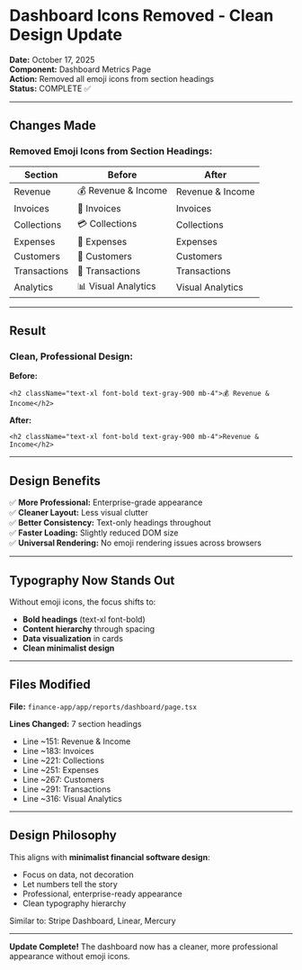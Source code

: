 # Dashboard Icons Removed - Clean Design Update

**Date:** October 17, 2025  
**Component:** Dashboard Metrics Page  
**Action:** Removed all emoji icons from section headings  
**Status:** COMPLETE ✅

---

## Changes Made

### Removed Emoji Icons from Section Headings:

| Section | Before | After |
|---------|--------|-------|
| Revenue | 💰 Revenue & Income | Revenue & Income |
| Invoices | 📄 Invoices | Invoices |
| Collections | 💳 Collections | Collections |
| Expenses | 💼 Expenses | Expenses |
| Customers | 👥 Customers | Customers |
| Transactions | 🔄 Transactions | Transactions |
| Analytics | 📊 Visual Analytics | Visual Analytics |

---

## Result

### Clean, Professional Design:

**Before:**
```tsx
<h2 className="text-xl font-bold text-gray-900 mb-4">💰 Revenue & Income</h2>
```

**After:**
```tsx
<h2 className="text-xl font-bold text-gray-900 mb-4">Revenue & Income</h2>
```

---

## Design Benefits

✅ **More Professional:** Enterprise-grade appearance  
✅ **Cleaner Layout:** Less visual clutter  
✅ **Better Consistency:** Text-only headings throughout  
✅ **Faster Loading:** Slightly reduced DOM size  
✅ **Universal Rendering:** No emoji rendering issues across browsers  

---

## Typography Now Stands Out

Without emoji icons, the focus shifts to:
- **Bold headings** (text-xl font-bold)
- **Content hierarchy** through spacing
- **Data visualization** in cards
- **Clean minimalist design**

---

## Files Modified

**File:** `finance-app/app/reports/dashboard/page.tsx`

**Lines Changed:** 7 section headings
- Line ~151: Revenue & Income
- Line ~183: Invoices
- Line ~221: Collections
- Line ~251: Expenses  
- Line ~267: Customers
- Line ~291: Transactions
- Line ~316: Visual Analytics

---

## Design Philosophy

This aligns with **minimalist financial software design**:
- Focus on data, not decoration
- Let numbers tell the story
- Professional, enterprise-ready appearance
- Clean typography hierarchy

Similar to: Stripe Dashboard, Linear, Mercury

---

**Update Complete!** The dashboard now has a cleaner, more professional appearance without emoji icons.
